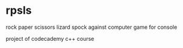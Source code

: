 # rpsls
rock paper scissors lizard spock against computer
game for console

project of codecademy c++ course
